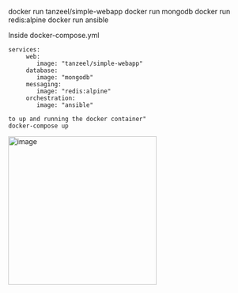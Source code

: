  docker run tanzeel/simple-webapp
docker run mongodb
docker run redis:alpine
docker run ansible

Inside docker-compose.yml
```
services:
     web:
        image: "tanzeel/simple-webapp"
     database:
        image: "mongodb"
     messaging:
        image: "redis:alpine"
     orchestration:
        image: "ansible"
```
```
to up and running the docker container"
docker-compose up
```

<img width="300" height="300" alt="image" src="https://github.com/user-attachments/assets/6b9611cd-d3dc-4cc0-8aca-7cb4864026aa" />

